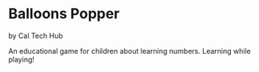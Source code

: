 # Balloons Popper
by Cal Tech Hub

An educational game for children about learning numbers. Learning while playing!

